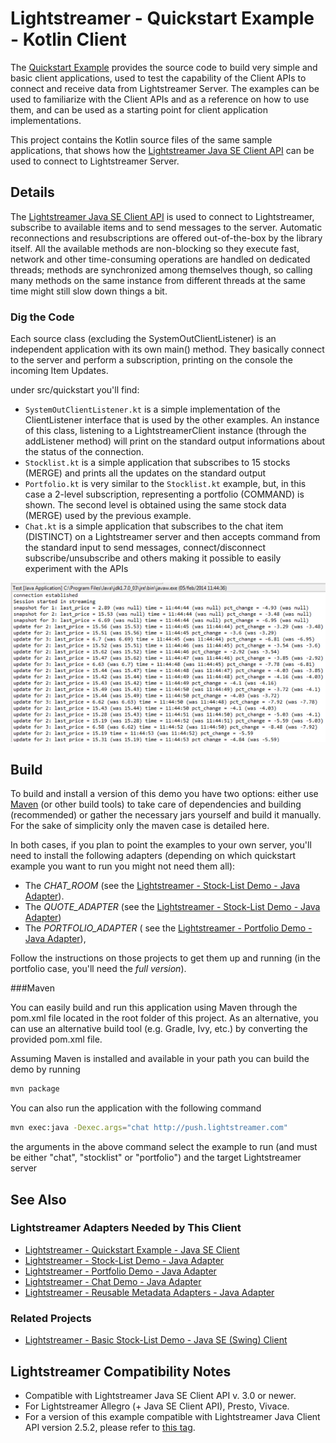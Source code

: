 # Lightstreamer - Quickstart Example - Kotlin Client

The [Quickstart Example](https://github.com/Lightstreamer/Lightstreamer-example-Quickstart-client-java) provides the source code to build very simple and basic client applications, used to test the capability of the Client APIs to connect and receive data from Lightstreamer Server. The examples can be used to familiarize with the Client APIs and as a reference on how to use them, and can be used as a starting point for client application implementations.

This project contains the Kotlin source files of the same sample applications, that shows how the [Lightstreamer Java SE Client API](http://docs.lightstreamer.com/api/ls-javase-client/latest/) can be used to connect to Lightstreamer Server.


## Details

The [Lightstreamer Java SE Client API](http://www.lightstreamer.com/docs/client_javase_uni_api/index.html) is used to connect to Lightstreamer, subscribe to available
items and to send messages to the server. Automatic reconnections and resubscriptions are offered out-of-the-box by the library itself. All the available methods are 
non-blocking so they execute fast, network and other time-consuming operations are handled on dedicated threads; methods are synchronized among themselves though, so 
calling many methods on the same instance from different threads at the same time might still slow down things a bit. 

### Dig the Code

Each source class (excluding the SystemOutClientListener) is an independent application with its own main() method. 
They basically connect to the server and perform a subscription, printing on the console the incoming Item Updates.

under src/quickstart you'll find: 
* `SystemOutClientListener.kt` is a simple implementation of the ClientListener interface that is used by the other examples. An instance of this class, listening to
a LightstreamerClient instance (through the addListener method) will print on the standard output informations about the status of the connection.
* `Stocklist.kt` is a simple application that subscribes to 15 stocks (MERGE) and prints all the updates on the standard output
* `Portfolio.kt` is very similar to the `Stocklist.kt` example, but, in this case a 2-level subscription, representing a portfolio (COMMAND) is shown. The second level is
obtained using the same stock data (MERGE) used by the previous example.
* `Chat.kt` is a simple application that subscribes to the chat item (DISTINCT) on a Lightstreamer server and then accepts command from the standard input to send messages,
connect/disconnect subscribe/unsubscribe and others making it possible to easily experiment with the APIs

![Screenshot](screen_large.png)


## Build

To build and install a version of this demo you have two options: either use [Maven](https://maven.apache.org/) (or other build tools) to take care of dependencies and building (recommended) or gather the necessary jars yourself and build it manually. For the sake of simplicity only the maven case is detailed here.

In both cases, if you plan to point the examples to your own server, you'll need to install the following adapters (depending on which quickstart example
you want to run you might not need them all):
* The *CHAT_ROOM* (see the [Lightstreamer - Stock-List Demo - Java Adapter](https://github.com/Lightstreamer/Lightstreamer-example-Chat-adapter-java)). 
* The *QUOTE_ADAPTER* (see the [Lightstreamer - Stock-List Demo - Java Adapter](https://github.com/Lightstreamer/Lightstreamer-example-StockList-adapter-java)) 
* The *PORTFOLIO_ADAPTER* ( see the [Lightstreamer - Portfolio Demo - Java Adapter](https://github.com/Lightstreamer/Lightstreamer-example-Portfolio-adapter-java)), 

Follow the instructions on those projects to get them up and running (in the portfolio case, you'll need the *full version*).

###Maven

You can easily build and run this application using Maven through the pom.xml file located in the root folder of this project. As an alternative, you can use an alternative build tool (e.g. Gradle, Ivy, etc.) by converting the provided pom.xml file.

Assuming Maven is installed and available in your path you can build the demo by running
```sh
mvn package
```

You can also run the application with the following command
```sh
mvn exec:java -Dexec.args="chat http://push.lightstreamer.com"
```
the arguments in the above command select the example to run (and must be either "chat", "stocklist" or "portfolio") and the target Lightstreamer server

## See Also 

### Lightstreamer Adapters Needed by This Client 

* [Lightstreamer - Quickstart Example - Java SE Client](https://github.com/Lightstreamer/Lightstreamer-example-Quickstart-client-java)
* [Lightstreamer - Stock-List Demo - Java Adapter](https://github.com/Lightstreamer/Lightstreamer-example-Stocklist-adapter-java)
* [Lightstreamer - Portfolio Demo - Java Adapter](https://github.com/Lightstreamer/Lightstreamer-example-Portfolio-adapter-java)
* [Lightstreamer - Chat Demo - Java Adapter](https://github.com/Lightstreamer/Lightstreamer-example-Chat-adapter-java)
* [Lightstreamer - Reusable Metadata Adapters - Java Adapter](https://github.com/Lightstreamer/Lightstreamer-example-ReusableMetadata-adapter-java)

### Related Projects

* [Lightstreamer - Basic Stock-List Demo - Java SE (Swing) Client](https://github.com/Lightstreamer/Lightstreamer-example-StockList-client-java)

## Lightstreamer Compatibility Notes 

- Compatible with Lightstreamer Java SE Client API v. 3.0 or newer.
- For Lightstreamer Allegro (+ Java SE Client API), Presto, Vivace.
- For a version of this example compatible with Lightstreamer Java Client API version 2.5.2, please refer to [this tag](https://github.com/Lightstreamer/Lightstreamer-example-Quickstart-client-java/tree/latest-for-client-2.x).
